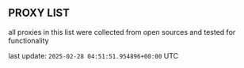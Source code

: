## PROXY LIST

all proxies in this list were collected from open sources and tested for functionality

last update: `2025-02-28 04:51:51.954896+00:00` UTC